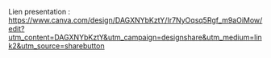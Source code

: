 Lien presentation : https://www.canva.com/design/DAGXNYbKztY/Ir7NyOqsq5Rgf_m9aOiMow/edit?utm_content=DAGXNYbKztY&utm_campaign=designshare&utm_medium=link2&utm_source=sharebutton
